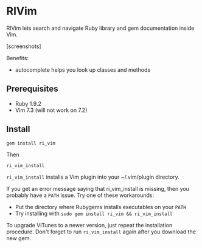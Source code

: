 # RIVim

RIVim lets search and navigate Ruby library and gem documentation inside Vim.

[screenshots]

Benefits:

* autocomplete helps you look up classes and methods 

## Prerequisites

* Ruby 1.9.2
* Vim 7.3 (will not work on 7.2) 

## Install

    gem install ri_vim

Then

    ri_vim_install

`ri_vim_install` installs a Vim plugin into your ~/.vim/plugin
directory. 

If you get an error message saying that ri_vim_install is missing, then you
probably have a `PATH` issue. Try one of these workarounds:

* Put the directory where Rubygems installs executables on your `PATH`
* Try installing with `sudo gem install ri_vim && ri_vim_install`

To upgrade ViTunes to a newer version, just repeat the installation procedure.
Don't forget to run `ri_vim_install` again after you download the new gem.



